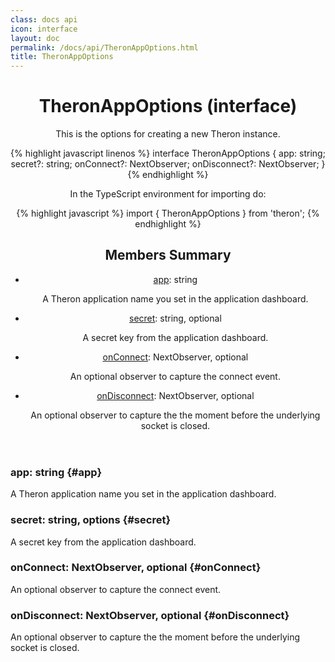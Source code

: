 ```yaml
---
class: docs api
icon: interface
layout: doc
permalink: /docs/api/TheronAppOptions.html
title: TheronAppOptions
---
```


<header class="summary" markdown="1">

# TheronAppOptions (interface)

This is the options for creating a new Theron instance.

{% highlight javascript linenos %}
interface TheronAppOptions {
  app: string;
  secret?: string;
  onConnect?: NextObserver<any>;
  onDisconnect?: NextObserver<any>;
}
{% endhighlight %}

In the TypeScript environment for importing do:

{% highlight javascript %}
import { TheronAppOptions } from 'theron';
{% endhighlight %}

## Members Summary

- [app](#app): string

    A Theron application name you set in the application dashboard.

- [secret](#secret): string, optional

    A secret key from the application dashboard.

- [onConnect](#onConnect): NextObserver<any>, optional

    An optional observer to capture the connect event.

- [onDisconnect](#onDisconnect): NextObserver<any>, optional

    An optional observer to capture the the moment before the underlying socket is closed.

</header>

<section class="details" markdown="1">

### app: string {#app}

A Theron application name you set in the application dashboard.

### secret: string, options {#secret}

A secret key from the application dashboard.

### onConnect: NextObserver<any>, optional {#onConnect}

An optional observer to capture the connect event.

### onDisconnect: NextObserver<any>, optional {#onDisconnect}

An optional observer to capture the the moment before the underlying socket is closed.

</section>

